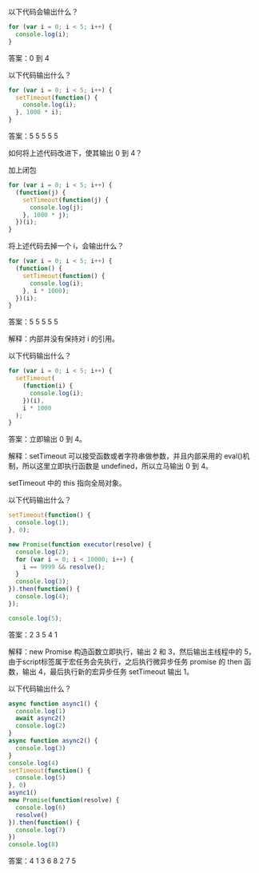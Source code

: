 以下代码会输出什么？

```javascript
for (var i = 0; i < 5; i++) {
  console.log(i);
}
```

答案：0 到 4

以下代码输出什么？

```javascript
for (var i = 0; i < 5; i++) {
  setTimeout(function() {
    console.log(i);
  }, 1000 * i);
}
```

答案：5 5 5 5 5

如何将上述代码改进下，使其输出 0 到 4？

加上闭包

```javascript
for (var i = 0; i < 5; i++) {
  (function(j) {
    setTimeout(function(j) {
      console.log(j);
    }, 1000 * j);
  })(i);
}
```

将上述代码去掉一个 i，会输出什么？

```javascript
for (var i = 0; i < 5; i++) {
  (function() {
    setTimeout(function() {
      console.log(i);
    }, i * 1000);
  })(i);
}
```

答案：5 5 5 5 5

解释：内部并没有保持对 i 的引用。

以下代码输出什么？

```javascript
for (var i = 0; i < 5; i++) {
  setTimeout(
    (function(i) {
      console.log(i);
    })(i),
    i * 1000
  );
}
```

答案：立即输出 0 到 4。

解释：setTimeout 可以接受函数或者字符串做参数，并且内部采用的 eval()机制，所以这里立即执行函数是 undefined，所以立马输出 0 到 4。

setTimeout 中的 this 指向全局对象。

以下代码输出什么？

```javascript
setTimeout(function() {
  console.log(1);
}, 0);

new Promise(function executor(resolve) {
  console.log(2);
  for (var i = 0; i < 10000; i++) {
    i == 9999 && resolve();
  }
  console.log(3);
}).then(function() {
  console.log(4);
});

console.log(5);
```

答案：2 3 5 4 1

解释：new Promise 构造函数立即执行，输出 2 和 3，然后输出主线程中的 5，由于script标签属于宏任务会先执行，之后执行微异步任务 promise 的 then 函数，输出 4，最后执行新的宏异步任务 setTimeout 输出 1。

以下代码输出什么？

```javascript
async function async1() {
  console.log(1)
  await async2()
  console.log(2)
}
async function async2() {
  console.log(3)
}
console.log(4)
setTimeout(function() {
  console.log(5)
}, 0)
async1()
new Promise(function(resolve) {
  console.log(6)
  resolve()
}).then(function() {
  console.log(7)
})
console.log(8)
```

答案：4 1 3 6 8 2 7 5